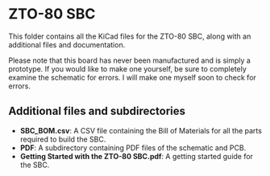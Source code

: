 # ZTO-80 SBC
This folder contains all the KiCad files for the ZTO-80 SBC, along with an additional files and documentation.

Please note that this board has never been manufactured and is simply a prototype. If you would like to make one yourself, be sure to completely examine the schematic for errors. I will make one myself soon to check for errors.

## Additional files and subdirectories
- **SBC_BOM.csv**: A CSV file containing the Bill of Materials for all the parts required to build the SBC.
- **PDF**: A subdirectory containing PDF files of the schematic and PCB.
- **Getting Started with the ZTO-80 SBC.pdf**: A getting started guide for the SBC.
